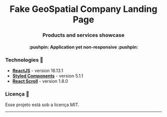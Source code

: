 <h1 align="center"> Fake GeoSpatial Company Landing Page  </h1>
<h3 align="center"> Products and services showcase </h2>
                  
<h4 align="center"> :pushpin: Application yet non-responsive :pushpin: </h4>

### Technologies :rocket:
- **[ReactJS](https://reactjs.org/)** - version 16.13.1
- **[Styled Components](https://styled-components.com/)** - version 5.1.1
- **[React Scroll](https://www.npmjs.com/package/react-scroll)** - version 1.8.0

### Licença :moyai:
Esse projeto está sob a licença MIT.

---